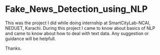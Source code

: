 # Fake_News_Detection_using_NLP

This was the project I did while doing internship at SmartCityLab-NCAI, NEDUET, Karachi. During this project I came to know about basics of NLP and came to know about how to deal with text data.
Any suggestion or guidance will be helpfull.

Thanks.
